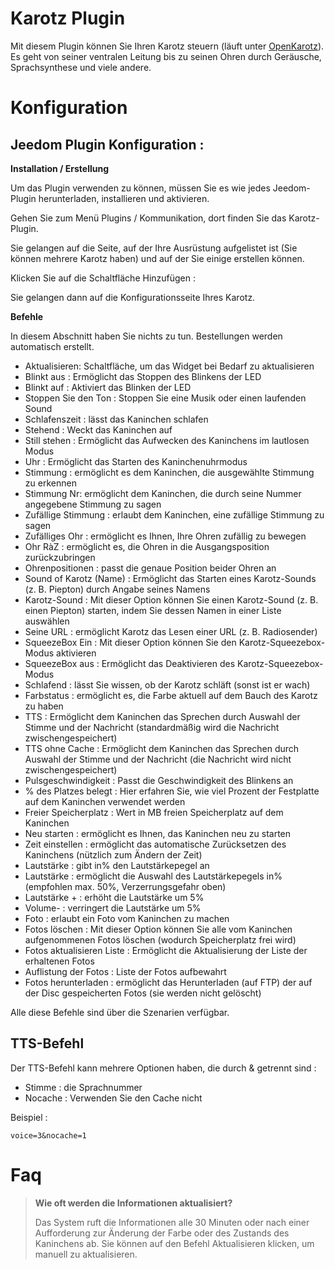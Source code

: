 # Karotz Plugin

Mit diesem Plugin können Sie Ihren Karotz steuern (läuft unter [OpenKarotz](http://www.openkarotz.org/)). Es geht von seiner ventralen Leitung bis zu seinen Ohren durch Geräusche, Sprachsynthese und viele andere.

# Konfiguration 

## Jeedom Plugin Konfiguration : 

**Installation / Erstellung**

Um das Plugin verwenden zu können, müssen Sie es wie jedes Jeedom-Plugin herunterladen, installieren und aktivieren.

Gehen Sie zum Menü Plugins / Kommunikation, dort finden Sie das Karotz-Plugin.

Sie gelangen auf die Seite, auf der Ihre Ausrüstung aufgelistet ist (Sie können mehrere Karotz haben) und auf der Sie einige erstellen können.

Klicken Sie auf die Schaltfläche Hinzufügen :

Sie gelangen dann auf die Konfigurationsseite Ihres Karotz.

**Befehle**

In diesem Abschnitt haben Sie nichts zu tun. Bestellungen werden automatisch erstellt.

-   Aktualisieren: Schaltfläche, um das Widget bei Bedarf zu aktualisieren
-   Blinkt aus : Ermöglicht das Stoppen des Blinkens der LED
-   Blinkt auf : Aktiviert das Blinken der LED
-   Stoppen Sie den Ton : Stoppen Sie eine Musik oder einen laufenden Sound
-   Schlafenszeit : lässt das Kaninchen schlafen
-   Stehend : Weckt das Kaninchen auf
-   Still stehen : Ermöglicht das Aufwecken des Kaninchens im lautlosen Modus
-   Uhr : Ermöglicht das Starten des Kaninchenuhrmodus
-   Stimmung : ermöglicht es dem Kaninchen, die ausgewählte Stimmung zu erkennen
-   Stimmung Nr: ermöglicht dem Kaninchen, die durch seine Nummer angegebene Stimmung zu sagen
-   Zufällige Stimmung : erlaubt dem Kaninchen, eine zufällige Stimmung zu sagen
-   Zufälliges Ohr : ermöglicht es Ihnen, Ihre Ohren zufällig zu bewegen
-   Ohr RàZ : ermöglicht es, die Ohren in die Ausgangsposition zurückzubringen
-   Ohrenpositionen : passt die genaue Position beider Ohren an
-   Sound of Karotz (Name) : Ermöglicht das Starten eines Karotz-Sounds (z. B. Piepton) durch Angabe seines Namens
-   Karotz-Sound : Mit dieser Option können Sie einen Karotz-Sound (z. B. einen Piepton) starten, indem Sie dessen Namen in einer Liste auswählen
-   Seine URL : ermöglicht Karotz das Lesen einer URL (z. B. Radiosender)
-   SqueezeBox Ein : Mit dieser Option können Sie den Karotz-Squeezebox-Modus aktivieren
-   SqueezeBox aus : Ermöglicht das Deaktivieren des Karotz-Squeezebox-Modus
-   Schlafend : lässt Sie wissen, ob der Karotz schläft (sonst ist er wach)
-   Farbstatus : ermöglicht es, die Farbe aktuell auf dem Bauch des Karotz zu haben
-   TTS : Ermöglicht dem Kaninchen das Sprechen durch Auswahl der Stimme und der Nachricht (standardmäßig wird die Nachricht zwischengespeichert)
-   TTS ohne Cache : Ermöglicht dem Kaninchen das Sprechen durch Auswahl der Stimme und der Nachricht (die Nachricht wird nicht zwischengespeichert)
-   Pulsgeschwindigkeit : Passt die Geschwindigkeit des Blinkens an
-   % des Platzes belegt : Hier erfahren Sie, wie viel Prozent der Festplatte auf dem Kaninchen verwendet werden
-   Freier Speicherplatz : Wert in MB freien Speicherplatz auf dem Kaninchen
-   Neu starten : ermöglicht es Ihnen, das Kaninchen neu zu starten
-   Zeit einstellen : ermöglicht das automatische Zurücksetzen des Kaninchens (nützlich zum Ändern der Zeit)
-   Lautstärke : gibt in% den Lautstärkepegel an
-   Lautstärke : ermöglicht die Auswahl des Lautstärkepegels in% (empfohlen max. 50%, Verzerrungsgefahr oben)
-   Lautstärke + : erhöht die Lautstärke um 5%
-   Volume- : verringert die Lautstärke um 5%
-   Foto : erlaubt ein Foto vom Kaninchen zu machen
-   Fotos löschen : Mit dieser Option können Sie alle vom Kaninchen aufgenommenen Fotos löschen (wodurch Speicherplatz frei wird)
-   Fotos aktualisieren Liste : Ermöglicht die Aktualisierung der Liste der erhaltenen Fotos
-   Auflistung der Fotos : Liste der Fotos aufbewahrt
-   Fotos herunterladen : ermöglicht das Herunterladen (auf FTP) der auf der Disc gespeicherten Fotos (sie werden nicht gelöscht)

Alle diese Befehle sind über die Szenarien verfügbar.

## TTS-Befehl 

Der TTS-Befehl kann mehrere Optionen haben, die durch & getrennt sind :

-   Stimme : die Sprachnummer
-   Nocache : Verwenden Sie den Cache nicht

Beispiel :

``voice=3&nocache=1``

# Faq 

>**Wie oft werden die Informationen aktualisiert?**
>
>Das System ruft die Informationen alle 30 Minuten oder nach einer Aufforderung zur Änderung der Farbe oder des Zustands des Kaninchens ab. Sie können auf den Befehl Aktualisieren klicken, um manuell zu aktualisieren.
